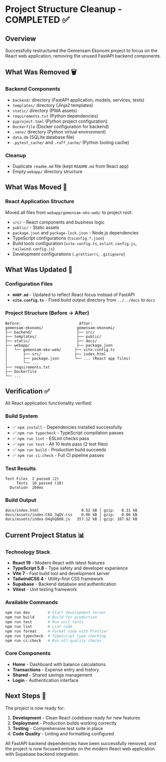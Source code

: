 # Project Structure Cleanup - COMPLETED ✅

## Overview
Successfully restructured the Gemensam Ekonomi project to focus on the React web application, removing the unused FastAPI backend components.

## What Was Removed 🗑️

### Backend Components
- `backend/` directory (FastAPI application, models, services, tests)
- `templates/` directory (Jinja2 templates)
- `static/` directory (PWA assets)
- `requirements.txt` (Python dependencies)
- `pyproject.toml` (Python project configuration)
- `Dockerfile` (Docker configuration for backend)
- `.venv/` directory (Python virtual environment)
- `data.db` (SQLite database file)
- `.pytest_cache/` and `.ruff_cache/` (Python tooling cache)

### Cleanup
- Duplicate `readme.md` file (kept `README.md` from React app)
- Empty `webapp/` directory structure

## What Was Moved 📁

### React Application Structure
Moved all files from `webapp/gemensam-eko-web/` to project root:
- `src/` - React components and business logic
- `public/` - Static assets
- `package.json` and `package-lock.json` - Node.js dependencies
- TypeScript configurations (`tsconfig.*.json`)
- Build tools configuration (`vite.config.ts`, `eslint.config.js`, `tailwind.config.js`)
- Development configurations (`.prettierrc`, `.gitignore`)

## What Was Updated 🔧

### Configuration Files
- **`WARP.md`** - Updated to reflect React focus instead of FastAPI
- **`vite.config.ts`** - Fixed build output directory from `../../docs` to `docs`

### Project Structure (Before → After)
```
Before:                          After:
gemensam-ekonomi/               gemensam-ekonomi/
├── backend/                    ├── src/
├── templates/                  ├── public/
├── static/                     ├── docs/
├── webapp/                     ├── package.json
│   └── gemensam-eko-web/      ├── vite.config.ts
│       ├── src/               ├── index.html
│       ├── package.json       └── ... (React app files)
│       └── ...
├── requirements.txt
├── Dockerfile
└── ...
```

## Verification ✅

All React application functionality verified:

### Build System
- ✅ `npm install` - Dependencies installed successfully
- ✅ `npm run typecheck` - TypeScript compilation passes
- ✅ `npm run lint` - ESLint checks pass
- ✅ `npm run test` - All 10 tests pass (2 test files)
- ✅ `npm run build` - Production build succeeds
- ✅ `npm run ci:check` - Full CI pipeline passes

### Test Results
```
Test Files  2 passed (2)
     Tests  10 passed (10)
  Duration  204ms
```

### Build Output
```
docs/index.html                   0.52 kB │ gzip:   0.31 kB
docs/assets/index-C6G_3qQV.css    0.06 kB │ gzip:   0.06 kB  
docs/assets/index-D4ghQ888.js   357.12 kB │ gzip: 107.82 kB
```

## Current Project Status 📊

### Technology Stack
- **React 19** - Modern React with latest features
- **TypeScript 5.8** - Type safety and developer experience
- **Vite 7** - Fast build tool and development server
- **TailwindCSS 4** - Utility-first CSS framework
- **Supabase** - Backend database and authentication
- **Vitest** - Unit testing framework

### Available Commands
```bash
npm run dev        # Start development server
npm run build      # Build for production
npm run test       # Run unit tests  
npm run lint       # Lint code
npm run format     # Format code with Prettier
npm run typecheck  # TypeScript type checking
npm run ci:check   # Run all quality checks
```

### Core Components
- **Home** - Dashboard with balance calculations
- **Transactions** - Expense entry and history
- **Shared** - Shared savings management
- **Login** - Authentication interface

## Next Steps 🚀

The project is now ready for:
1. **Development** - Clean React codebase ready for new features
2. **Deployment** - Production builds working correctly
3. **Testing** - Comprehensive test suite in place
4. **Code Quality** - Linting and formatting configured

All FastAPI backend dependencies have been successfully removed, and the project is now focused entirely on the modern React web application with Supabase backend integration.
